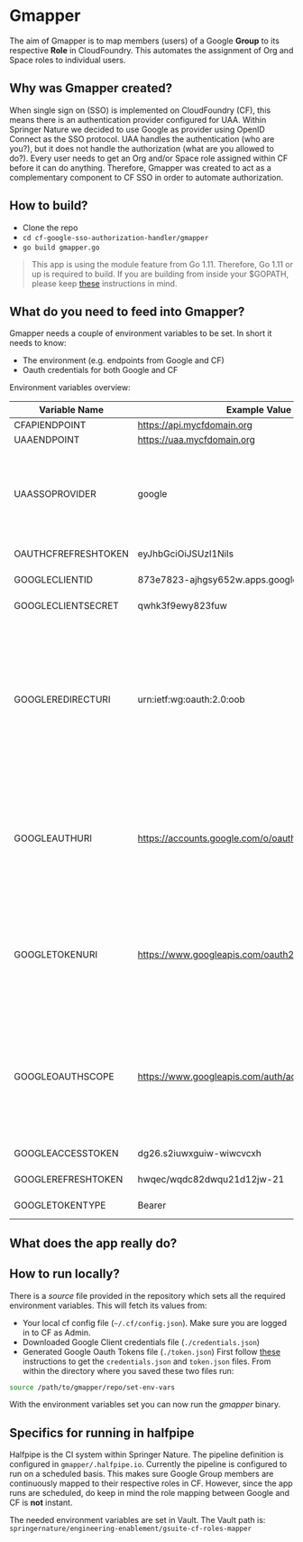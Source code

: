 # Gmapper
The aim of Gmapper is to map members (users) of a Google **Group** to its respective **Role** in CloudFoundry. This automates the assignment of Org and Space roles to individual users.

## Why was Gmapper created?
When single sign on (SSO) is implemented on CloudFoundry (CF), this means there is an authentication provider configured for UAA. Within Springer Nature we decided to use Google as provider using OpenID Connect as the SSO protocol. UAA handles the authentication (who are you?), but it does not handle the authorization (what are you allowed to do?). Every user needs to get an Org and/or Space role assigned within CF before it can do anything. Therefore, Gmapper was created to act as a complementary component to CF SSO in order to automate authorization.

## How to build?
- Clone the repo
- `cd cf-google-sso-authorization-handler/gmapper`
- `go build gmapper.go`

> This app is using the module feature from Go 1.11. Therefore, Go 1.11 or up is required to build. If you are building from inside your $GOPATH, please keep [these](https://github.com/golang/go/wiki/Modules#installing-and-activating-module-support) instructions in mind.

## What do you need to feed into Gmapper?
Gmapper needs a couple of environment variables to be set. In short it needs to know:
- The environment (e.g. endpoints from Google and CF)
- Oauth credentials for both Google and CF

Environment variables overview:

| Variable Name | Example Value | Notes |
| ------------- | ------------- | ----- |
| CFAPIENDPOINT | https://api.mycfdomain.org |
| UAAENDPOINT | https://uaa.mycfdomain.org |
| UAASSOPROVIDER | google | This is how you named the configured OpenID Connect provider in uaa |
| OAUTHCFREFRESHTOKEN | eyJhbGciOiJSUzI1NiIs | [How to get this?]() |
| GOOGLECLIENTID | 873e7823-ajhgsy652w.apps.googleusercontent.com | [How to get this?]() |
| GOOGLECLIENTSECRET | qwhk3f9ewy823fuw | [How to get this?]() |
| GOOGLEREDIRECTURI | urn:ietf:wg:oauth:2.0:oob | This is the first redirect URI provided by Google when you download your Oauth client ID and Secret from Google |
| GOOGLEAUTHURI | https://accounts.google.com/o/oauth2/auth | Fixed value. This will only change when Google decides to change its Oauth endpoints. |
| GOOGLETOKENURI | https://www.googleapis.com/oauth2/v3/token | Fixed value. This will only change when Google decides to change its Oauth endpoints. |
| GOOGLEOAUTHSCOPE | https://www.googleapis.com/auth/admin.directory.group | Fixed value. This will only change when Google decides to change its Oauth scope names. |
| GOOGLEACCESSTOKEN | dg26.s2iuwxguiw-wiwcvcxh | [How to get this?]() |
| GOOGLEREFRESHTOKEN | hwqec/wqdc82dwqu21d12jw-21 | [How to get this?]() |
| GOOGLETOKENTYPE | Bearer | [How to get this?]() |

## What does the app really do?


## How to run locally?
There is a *source* file provided in the repository which sets all the required environment variables. This will fetch its values from:
- Your local cf config file (`~/.cf/config.json`). Make sure you are logged in to CF as Admin.
- Downloaded Google Client credentials file (`./credentials.json`)
- Generated Google Oauth Tokens file (`./token.json`)
First follow [these]() instructions to get the `credentials.json` and `token.json` files. From within the directory where you saved these two files run:
```bash
source /path/to/gmapper/repo/set-env-vars
```
With the environment variables set you can now run the *gmapper* binary.


## Specifics for running in halfpipe
Halfpipe is the CI system within Springer Nature. The pipeline definition is configured in `gmapper/.halfpipe.io`. Currently the pipeline is configured to run on a scheduled basis. This makes sure Google Group members are continuously mapped to their respective roles in CF. However, since the app runs are scheduled, do keep in mind the role mapping between Google and CF is **not** instant.

The needed environment variables are set in Vault. The Vault path is: `springernature/engineering-enablement/gsuite-cf-roles-mapper`
